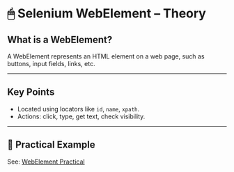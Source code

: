 # 🖱 Selenium WebElement – Theory

## What is a WebElement?
A WebElement represents an HTML element on a web page, such as buttons, input fields, links, etc.

---

## Key Points
- Located using locators like `id`, `name`, `xpath`.
- Actions: click, type, get text, check visibility.

---

## 📄 Practical Example
See: [WebElement Practical](./webelement_practical.java)

